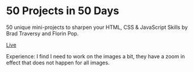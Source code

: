 # 50 Projects in 50 Days

50 unique mini-projects to sharpen your HTML, CSS &amp; JavaScript Skills by Brad Traversy and Florin Pop.

[Live](https://martwebb.github.io/50projectsin50days/expanding-cards/)

Experience: I find I need to work on the images a bit, they have a zoom in effect that does not happen for all images.